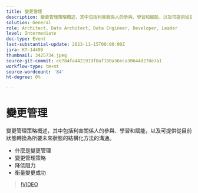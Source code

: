 ```yaml
---
title: 變更管理
description: 變更管理策略概述，其中包括利害關係人的參與、學習和賦能，以及可提供從目前狀態轉換為所要未來狀態的結構化方法的溝通。 變更管理變更管理策略阻力減緩衡量變更成功與否
solution: General
role: Architect, Data Architect, Data Engineer, Developer, Leader
level: Intermediate
doc-type: Event
last-substantial-update: 2023-11-15T00:00:00Z
jira: KT-14499
thumbnail: 3425734.jpeg
source-git-commit: ee784fa4421919f0af180a36eca30644d27de7a1
workflow-type: tm+mt
source-wordcount: '84'
ht-degree: 0%

---
```



# 變更管理

變更管理策略概述，其中包括利害關係人的參與、學習和賦能，以及可提供從目前狀態轉換為所要未來狀態的結構化方法的溝通。

* 什麼是變更管理
* 變更管理策略
* 降低阻力
* 衡量變更成功

>[!VIDEO](https://video.tv.adobe.com/v/3425734/?learn=on)
